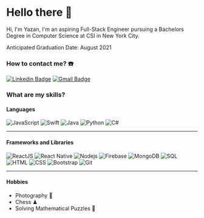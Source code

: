 # Hello there 👋
Hi, I'm Yazan, I'm an aspiring Full-Stack Engineer pursuing a Bachelors Degree in Computer Science at CSI in New York City.

Anticipated Graduation Date: August 2021
### How to contact me? ☎️ 
[![Linkedin Badge](https://img.shields.io/badge/-Yazan-blue?style=flat-square&logo=Linkedin&logoColor=white&link=https://www.linkedin.com/in/yazanalmatar/)](https://www.linkedin.com/in/yazanalmatar/)
[![Gmail Badge](https://img.shields.io/badge/-me@yazanalmatar.com-c14438?style=flat-square&logo=Gmail&logoColor=white&link=mailto:me@yazanalmatar.com)](mailto:me@yazanalmatar.com)

### What are my skills? 
#### Languages 
![JavaScript](https://img.shields.io/badge/-JavaScript-black?style=flat-square&logo=javascript)
![Swift](https://img.shields.io/badge/-Swift-black?style=flat-square&logo=Swift)
![Java](https://img.shields.io/badge/-java-black?style=flat-square&logo=java)
![Python](https://img.shields.io/badge/-Python-black?style=flat-square&logo=Python)
![C#](https://img.shields.io/badge/-C%23-black?style=flat-square&logo=c-sharp)
***
#### Frameworks and Libraries
![ReactJS](https://img.shields.io/badge/-ReactJS-black?style=flat-square&logo=react)
![React Native](https://img.shields.io/badge/-React%20Native-black?style=flat-square&logo=react)
![Nodejs](https://img.shields.io/badge/-Nodejs-black?style=flat-square&logo=Node.js)
![Firebase](https://img.shields.io/badge/-Firebase-black?style=flat-square&logo=Firebase)
![MongoDB](https://img.shields.io/badge/-MongoDB-black?style=flat-square&logo=MongoDB)
![SQL](https://img.shields.io/badge/-SQL-black?style=flat-square&logo=SQL)
![HTML](https://img.shields.io/badge/-HTML-E34F26?style=flat-square&logo=html5&logoColor=white)
![CSS](https://img.shields.io/badge/-CSS-1572B6?style=flat-square&logo=css3)
![Bootstrap](https://img.shields.io/badge/-Bootstrap-563D7C?style=flat-square&logo=bootstrap)
![Git](https://img.shields.io/badge/-Git-black?style=flat-square&logo=git)
***
#### Hobbies
* Photography 📸 
* Chess ♟ 
* Solving Mathematical Puzzles 🧩 



<!--
**YazanAlmatar99/YazanAlmatar99** is a ✨ _special_ ✨ repository because its `README.md` (this file) appears on your GitHub profile.

Here are some ideas to get you started:

- 🔭 I’m currently working on ...
- 🌱 I’m currently learning ...
- 👯 I’m looking to collaborate on ...
- 🤔 I’m looking for help with ...
- 💬 Ask me about ...
- 📫 How to reach me: ...
- 😄 Pronouns: ...
- ⚡ Fun fact: ...
-->
